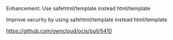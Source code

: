 Enhancement: Use safehtml/template instead html/template

Improve security by using safehtml/template instead html/template

https://github.com/owncloud/ocis/pull/6410
